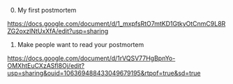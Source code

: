 0. My first postmortem

https://docs.google.com/document/d/1_mxpfsRtO7mtKD1GtkyOtCnmC9L8RZG2oxzlNtUxXfA/edit?usp=sharing

1. Make people want to read your postmortem

https://docs.google.com/document/d/1rVQSV77HgBpnYo-OMXhtEuCXzASfl8Oj/edit?usp=sharing&ouid=106369488433049679195&rtpof=true&sd=true
